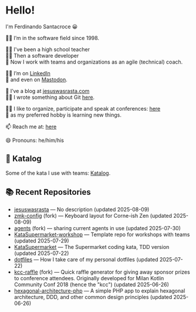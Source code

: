 # Hello!
I'm Ferdinando Santacroce 😀

👨‍💻 I’m in the software field since 1998.  

👨‍🏫 I've been a high school teacher  
👨‍💻 Then a software developer  
👲 Now I work with teams and organizations as an agile (technical) coach.  

👨‍💼 I’m on [LinkedIn](https://www.linkedin.com/in/ferdinandosantacroce/)  
🐘 and even on [Mastodon](https://mastodon.social/@ferdinandosantacroce).  

👯 I’ve a blog at [jesuswasrasta.com](https://jesuswasrasta.com)  
👨‍🎨 I wrote something about Git [here](https://jesuswasrasta.com/works/).  

👨‍🎤 I like to organize, participate and speak at conferences: [here](https://jesuswasrasta.com/talks/)  
📙 as my preferred hobby is learning new things.  

📫 Reach me at: [here](https://jesuswasrasta.com/about/)  

😄 Pronouns: he/him/his  

## 🥋 Katalog
Some of the kata I use with teams: [Katalog](https://github.com/stars/jesuswasrasta/lists/katalog).  

## 📚 Recent Repositories
<!-- RECENT-REPOS:START -->
- [jesuswasrasta](https://github.com/jesuswasrasta/jesuswasrasta) — No description (updated 2025-08-09)
- [zmk-config](https://github.com/jesuswasrasta/zmk-config) (fork) — Keyboard layout for Corne-ish Zen (updated 2025-08-09)
- [agents](https://github.com/jesuswasrasta/agents) (fork) — sharing current agents in use (updated 2025-07-30)
- [KataSupermarket-workshop](https://github.com/jesuswasrasta/KataSupermarket-workshop) — Template repo for workshops with teams (updated 2025-07-29)
- [KataSupermarket](https://github.com/jesuswasrasta/KataSupermarket) — The Supermarket coding kata, TDD version (updated 2025-07-22)
- [dotfiles](https://github.com/jesuswasrasta/dotfiles) — How I take care of my personal dotfiles (updated 2025-07-22)
- [kcc-raffle](https://github.com/jesuswasrasta/kcc-raffle) (fork) — Quick raffle generator for giving away sponsor prizes to conference attendees. Originally developed for Milan Kotlin Community Conf 2018 (hence the "kcc") (updated 2025-06-26)
- [hexagonal-architecture-php](https://github.com/jesuswasrasta/hexagonal-architecture-php) — A simple PHP app to explain hexagonal architecture, DDD, and other common design principles (updated 2025-06-26)
<!-- RECENT-REPOS:END -->
